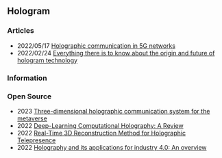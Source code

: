 ## Hologram 


### Articles
- 2022/05/17 [Holographic communication in 5G networks](https://www.ericsson.com/en/reports-and-papers/ericsson-technology-review/articles/holographic-communication-in-5g-networks)
- 2022/02/24 [Everything there is to know about the origin and future of hologram technology](https://interestingengineering.com/innovation/holography-and-holograms)



### Information



### Open Source
- 2023 [Three-dimensional holographic communication system for the metaverse](https://www.sciencedirect.com/science/article/pii/S0030401822005661)
- 2022 [Deep-Learning Computational Holography: A Review](https://www.frontiersin.org/articles/10.3389/fphot.2022.854391/full)
- 2022 [Real-Time 3D Reconstruction Method for Holographic Telepresence](https://www.mdpi.com/2076-3417/12/8/4009)
- 2022 [Holography and its applications for industry 4.0: An overview](https://www.sciencedirect.com/science/article/pii/S2667345222000141)
